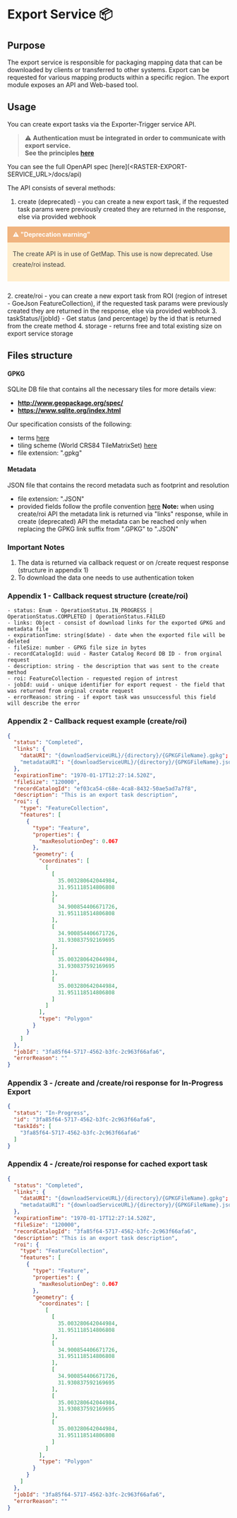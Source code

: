 # Export Service 📦

## Purpose
The export service is responsible for packaging mapping data that can be downloaded by clients or transferred to other systems. Export can be requested for various mapping products within a specific region. The export module exposes an API and Web-based tool.

## Usage
You can create export tasks via the Exporter-Trigger service API.

> ⚠️ **Authentication must be integrated in order to communicate with export service.**<br/>
> **See the principles [here](/getting-started/raster/raster_authentication.md)**

You can see the full OpenAPI spec [here](<RASTER-EXPORT-SERVICE_URL>/docs/api)

The API consists of several methods:
1. create (deprecated) - you can create a new export task, if the requested task params were previously created they are returned in the response, else via provided webhook
<div style="background:#ffedcc;padding:12px;line-height:24px;margin-bottom:24px">
  <p style="background:#f0b37e;font-weight: bold;display: block;color: #fff;margin: -12px;padding: 6px 12px;margin-bottom: 12px;">⚠️ "Deprecation warning"</p>
  <p style="color:#404040">The create API is in use of GetMap. This use is now deprecated. Use create/roi</a> instead.</p>
</div>
2. create/roi - you can create a new export task from ROI (region of intreset - GoeJson FeatureCollection), if the requested task params were previously created they are returned in the response, else via provided webhook
3. taskStatus/{jobId} - Get status (and percentage) by the id that is returned from the create method
4. storage - returns free and total existing size on export service storage

## Files structure

#### GPKG
SQLite DB file that contains all the necessary tiles
for more details view:
- **http://www.geopackage.org/spec/**
- **https://www.sqlite.org/index.html**

Our specification consists of the following:
- terms [here](/getting-started/raster/raster_must_know_terms?id=Terms)
- tiling scheme (World CRS84 TileMatrixSet) [here](/getting-started/raster/raster_must_know_terms?id=raster-tiling-scheme-in-detail)
- file extension: ".gpkg"

#### Metadata
JSON file that contains the record metadata such as footprint and resolution
- file extension: ".JSON"
- provided fields follow the profile convention [here](/catalog-information/v1_0/raster_profile)
**Note:** when using create/roi API the metadata link is returned via "links" response, while in create (deprecated) API the metadata can be reached only when replacing the GPKG link suffix from ".GPKG" to ".JSON"

### Important Notes
1. The data is returned via callback request or on /create request response (structure in appendix 1)
2. To download the data one needs to use authentication token

### Appendix 1 - Callback request structure (create/roi)
    - status: Enum - OperationStatus.IN_PROGRESS | OperationStatus.COMPLETED | OperationStatus.FAILED
    - links: Object - consist of download links for the exported GPKG and metadata file
    - expirationTime: string($date) - date when the exported file will be deleted
    - fileSize: number - GPKG file size in bytes
    - recordCatalogId: uuid - Raster Catalog Record DB ID - from orginal request
    - description: string - the description that was sent to the create method
    - roi: FeatureCollection - requested region of intrest
    - jobId: uuid - unique identifier for export request - the field that was returned from orginal create request
    - errorReason: string - if export task was unsuccessful this field will describe the error

### Appendix 2 - Callback request example (create/roi)

``` json
{
  "status": "Completed",
  "links": {
    "dataURI": "{downloadServiceURL}/{directory}/{GPKGFileName}.gpkg";
    "metadataURI": "{downloadServiceURL}/{directory}/{GPKGFileName}.json";
  },
  "expirationTime": "1970-01-17T12:27:14.520Z",
  "fileSize": "120000",
  "recordCatalogId": "ef03ca54-c68e-4ca8-8432-50ae5ad7a7f8",
  "description": "This is an export task description",
  "roi": {
    "type": "FeatureCollection",
    "features": [
      {
        "type": "Feature",
        "properties": {
          "maxResolutionDeg": 0.067
        },
        "geometry": {
          "coordinates": [
            [
              [
                35.003280642044984,
                31.951118514806808
              ],
              [
                34.900854406671726,
                31.951118514806808
              ],
              [
                34.900854406671726,
                31.930837592169695
              ],
              [
                35.003280642044984,
                31.930837592169695
              ],
              [
                35.003280642044984,
                31.951118514806808
              ]
            ]
          ],
          "type": "Polygon"
        }
      }
    ]
  },
  "jobId": "3fa85f64-5717-4562-b3fc-2c963f66afa6",
  "errorReason": ""
}
```

### Appendix 3 - /create and /create/roi response for In-Progress Export

``` json
{
  "status": "In-Progress",
  "id": "3fa85f64-5717-4562-b3fc-2c963f66afa6",
  "taskIds": [
    "3fa85f64-5717-4562-b3fc-2c963f66afa6"
  ]
}
```

### Appendix 4 - /create/roi response for cached export task

``` json
{
  "status": "Completed",
  "links": {
    "dataURI": "{downloadServiceURL}/{directory}/{GPKGFileName}.gpkg";
    "metadataURI": "{downloadServiceURL}/{directory}/{GPKGFileName}.json";
  },
  "expirationTime": "1970-01-17T12:27:14.520Z",
  "fileSize": "120000",
  "recordCatalogId": "3fa85f64-5717-4562-b3fc-2c963f66afa6",
  "description": "This is an export task description",
  "roi": {
    "type": "FeatureCollection",
    "features": [
      {
        "type": "Feature",
        "properties": {
          "maxResolutionDeg": 0.067
        },
        "geometry": {
          "coordinates": [
            [
              [
                35.003280642044984,
                31.951118514806808
              ],
              [
                34.900854406671726,
                31.951118514806808
              ],
              [
                34.900854406671726,
                31.930837592169695
              ],
              [
                35.003280642044984,
                31.930837592169695
              ],
              [
                35.003280642044984,
                31.951118514806808
              ]
            ]
          ],
          "type": "Polygon"
        }
      }
    ]
  },
  "jobId": "3fa85f64-5717-4562-b3fc-2c963f66afa6",
  "errorReason": ""
}
```
